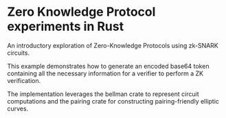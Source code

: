 # Zero Knowledge Protocol experiments in Rust

An introductory exploration of Zero-Knowledge Protocols using zk-SNARK circuits.

This example demonstrates how to generate an encoded base64 token containing all the necessary information for a verifier to perform a ZK verification.

The implementation leverages the bellman crate to represent circuit computations and the pairing crate for constructing pairing-friendly elliptic curves.